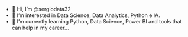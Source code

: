 - 👋 Hi, I’m @sergiodata32
- 👀 I’m interested in Data Science, Data Analytics, Python e IA.
- 🌱 I’m currently learning Python, Data Science, Power BI and tools that can help in my career...


<!---
sergiodata32/sergiodata32 is a ✨ special ✨ repository because its `README.md` (this file) appears on your GitHub profile.
You can click the Preview link to take a look at your changes.
--->
